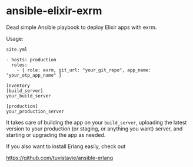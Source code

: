 # ansible-elixir-exrm

Dead simple Ansible playbook to deploy Elixir apps with exrm.

Usage:

```
site.yml

- hosts: production
  roles:
    - { role: exrm, git_url: "your_git_repo", app_name: "your_otp_app_name" }
```


```
inventory
[build_server]
your_build_server

[production]
your_production_server
```

It takes care of building the app on your `build_server`, uploading the latest
version to your production (or staging, or anything you want) server,
and starting or upgrading the app as needed.

If you also want to install Erlang easily, check out

https://github.com/tuvistavie/ansible-erlang
